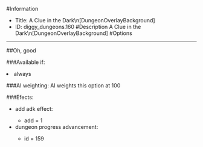 #Information
 - Title: A Clue in the Dark\n[DungeonOverlayBackground]
 - ID: diggy_dungeons.160
#Description
A Clue in the Dark\n[DungeonOverlayBackground]
#Options

___
##Oh, good

###Available if:
<li>always</li>

###AI weighting:
AI weights this option at 100


###Efects:<ul><li>add adk effect:</li><ul><li>add = 1</li></ul><li>dungeon progress advancement:</li><ul><li>id = 159</li></ul></ul>
